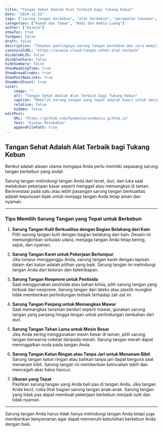 ```yaml
---
title: "Tangan Sehat Adalah Alat Terbaik bagi Tukang Kebun"
date: "2024-12-23"
tags: ["sarung tangan berkebun", "alat berkebun", "perawatan tanaman", "perlindungan tangan"]
categories: ["Rumah dan Taman", "Hobi dan Waktu Luang"]
author: ["Aixwim"]
showToc: true
TocOpen: false
draft: false
description: "Temukan pentingnya sarung tangan berkebun dan cara memilih pasangan yang tepat sesuai kebutuhan berkebun Anda."
canonicalURL: "https://aixwim.cloud/tangan-sehat-alat-terbaik"
disableHLJS: false
disableShare: false
hideSummary: false
ShowReadingTime: true
ShowBreadCrumbs: true
ShowPostNavLinks: true
ShowWordCount: true
cover:
    image: ""
    alt: "Tangan Sehat Adalah Alat Terbaik bagi Tukang Kebun"
    caption: "Memilih sarung tangan yang tepat adalah kunci untuk menjaga tangan Anda tetap aman dan nyaman saat berkebun."
    relative: false
    hidden: false
editPost:
    URL: "https://github.com/Xyomania/xyomania.github.io"
    Text: "Ajukan Perubahan"
    appendFilePath: true
---
```


## Tangan Sehat Adalah Alat Terbaik bagi Tukang Kebun

Berikut adalah alasan utama mengapa Anda perlu memiliki sepasang sarung tangan berkebun yang andal:

Sarung tangan melindungi tangan Anda dari lecet, duri, dan luka saat melakukan pekerjaan kasar seperti menggali atau memangkas di taman. Berinvestasi pada satu atau lebih pasangan sarung tangan berkualitas adalah keputusan bijak untuk menjaga tangan Anda tetap aman dan nyaman.

---

### Tips Memilih Sarung Tangan yang Tepat untuk Berkebun

1. **Sarung Tangan Kulit Berkualitas dengan Bagian Belakang dari Kain**  
   Pilih sarung tangan kulit dengan bagian belakang dari kain. Desain ini memungkinkan sirkulasi udara, menjaga tangan Anda tetap kering, sejuk, dan nyaman.

2. **Sarung Tangan Karet untuk Pekerjaan Berlumpur**  
   Jika lumpur mengganggu Anda, sarung tangan karet dengan lapisan dalam dari katun adalah pilihan yang baik. Sarung tangan ini melindungi tangan Anda dari kotoran dan kelembapan.

3. **Sarung Tangan Neoprene untuk Pestisida**  
   Saat menggunakan pestisida atau bahan kimia, pilih sarung tangan yang terbuat dari neoprene. Sarung tangan dari lateks atau plastik mungkin tidak memberikan perlindungan terbaik terhadap zat-zat ini.

4. **Sarung Tangan Panjang untuk Memangkas Mawar**  
   Saat memangkas tanaman berduri seperti mawar, gunakan sarung tangan yang panjang hingga lengan untuk perlindungan tambahan dari duri.

5. **Sarung Tangan Tahan Lama untuk Mesin Besar**  
   Jika Anda sering menggunakan mesin besar di taman, pilih sarung tangan berwarna cokelat daripada merah. Sarung tangan merah dapat meninggalkan noda pada tangan Anda.

6. **Sarung Tangan Katun Ringan atau Tanpa Jari untuk Menanam Bibit**  
   Sarung tangan katun ringan atau bahkan tanpa jari dapat berguna saat menanam bibit. Sarung tangan ini memberikan kelincahan lebih dan mencegah akar halus hancur.

7. **Ukuran yang Tepat**  
   Pastikan sarung tangan yang Anda beli pas di tangan Anda. Jika tangan Anda kecil, coba lihat bagian sarung tangan anak-anak. Sarung tangan yang tidak pas dapat membuat pekerjaan berkebun menjadi sulit dan tidak nyaman.

---

Sarung tangan Anda harus tidak hanya melindungi tangan Anda tetapi juga memberikan kenyamanan agar dapat memenuhi kebutuhan berkebun Anda dengan baik.
